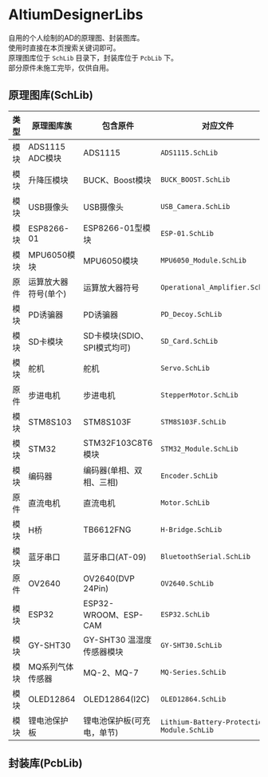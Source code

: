 # AltiumDesignerLibs
自用的个人绘制的AD的原理图、封装图库。  
使用时直接在本页搜索关键词即可。  
原理图库位于 `SchLib` 目录下，封装库位于 `PcbLib` 下。  
部分原件未施工完毕，仅供自用。  

## 原理图库(SchLib)

| 类型  |      原理图库族      |          包含原件           |                  对应文件                  |       关键词(搜索用)       |
| :---: | -------------------- | --------------------------- | ------------------------------------------ | -------------------------- |
| 模块  | ADS1115 ADC模块      | ADS1115                     | `ADS1115.SchLib`                           | ADC、ADS1115               |
| 模块  | 升降压模块           | BUCK、Boost模块             | `BUCK_BOOST.SchLib`                        | BUCK、BOOST、DC-DC         |
| 模块  | USB摄像头            | USB摄像头                   | `USB_Camera.SchLib`                        | USB 摄像头                 |
| 模块  | ESP8266-01           | ESP8266-01型模块            | `ESP-01.SchLib`                            | ESP-01、ESP8266            |
| 模块  | MPU6050模块          | MPU6050模块                 | `MPU6050_Module.SchLib`                    | MPU6050                    |
| 原件  | 运算放大器符号(单个) | 运算放大器符号              | `Operational_Amplifier.SchLib`             | 运算放大器、运算放大器符号 |
| 模块  | PD诱骗器             | PD诱骗器                    | `PD_Decoy.SchLib`                          | PD诱骗器                   |
| 模块  | SD卡模块             | SD卡模块(SDIO、SPI模式均可) | `SD_Card.SchLib`                           | SD卡模块                   |
| 模块  | 舵机                 | 舵机                        | `Servo.SchLib`                             | 舵机                       |
| 原件  | 步进电机             | 步进电机                    | `StepperMotor.SchLib`                      | 步进电机                   |
| 模块  | STM8S103             | STM8S103F                   | `STM8S103F.SchLib`                         | STM8                       |
| 模块  | STM32                | STM32F103C8T6模块           | `STM32_Module.SchLib`                      | STM32、STM32F103C8T6       |
| 模块  | 编码器               | 编码器(单相、双相、三相)    | `Encoder.SchLib`                           | Encoder、编码器            |
| 原件  | 直流电机             | 直流电机                    | `Motor.SchLib`                             | 直流电机、电机             |
| 模块  | H桥                  | TB6612FNG                   | `H-Bridge.SchLib`                          | H桥、TB6612                |
| 模块  | 蓝牙串口             | 蓝牙串口(AT-09)             | `BluetoothSerial.SchLib`                   | 蓝牙串口、AT-09            |
| 原件  | OV2640               | OV2640(DVP 24Pin)           | `OV2640.SchLib`                            | OV2640                     |
| 模块  | ESP32                | ESP32-WROOM、ESP-CAM        | `ESP32.SchLib`                             | ESP32、ESP32-CAM           |
| 模块  | GY-SHT30             | GY-SHT30 温湿度传感器模块   | `GY-SHT30.SchLib`                          | GY-SHT30                   |
| 模块  | MQ系列气体传感器     | MQ-2、MQ-7                  | `MQ-Series.SchLib`                         | MQ-2、MQ-7                 |
| 模块  | OLED12864            | OLED12864(I2C)              | `OLED12864.SchLib`                         | OLED12864                  |
| 模块  | 锂电池保护板         | 锂电池保护板(可充电，单节)  | `Lithium-Battery-Protection-Module.SchLib` | 锂电池保护板、锂电池充电板 |

## 封装库(PcbLib)




